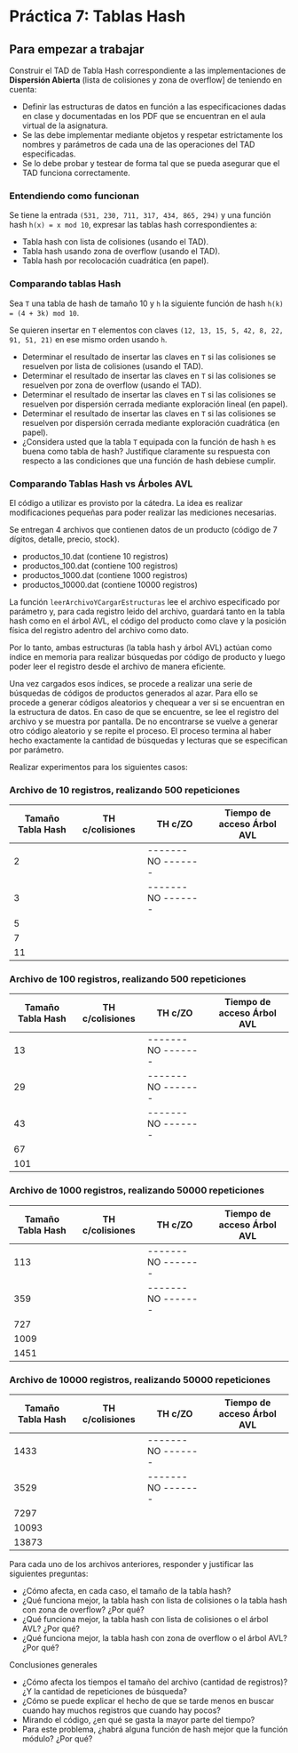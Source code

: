 # Práctica 7: Tablas Hash

## Para empezar a trabajar

Construir el TAD de Tabla Hash correspondiente a las implementaciones de **Dispersión Abierta** (lista de colisiones y zona de overflow] de teniendo en cuenta:

- Definir las estructuras de datos en función a las especificaciones dadas en clase y documentadas en los PDF que se encuentran en el aula virtual de la asignatura.
- Se las debe implementar mediante objetos y respetar estrictamente los nombres y parámetros de cada una de las operaciones del TAD especificadas.
- Se lo debe probar y testear de forma tal que se pueda asegurar que el TAD funciona correctamente.

### Entendiendo como funcionan

Se tiene la entrada `(531, 230, 711, 317, 434, 865, 294)` y una función hash `h(x) = x mod 10`, expresar las tablas hash
correspondientes a:

- Tabla hash con lista de colisiones (usando el TAD).
- Tabla hash usando zona de overflow (usando el TAD).
- Tabla hash por recolocación cuadrática (en papel).

### Comparando tablas Hash

Sea `T` una tabla de hash de tamaño 10 y `h` la siguiente función de hash `h(k) = (4 + 3k) mod 10`.

Se quieren insertar en `T` elementos con claves `(12, 13, 15, 5, 42, 8, 22, 91, 51, 21)` en ese mismo orden usando `h`.

- Determinar el resultado de insertar las claves en `T` si las colisiones se resuelven por lista de colisiones (usando el TAD).
- Determinar el resultado de insertar las claves en `T` si las colisiones se resuelven por zona de overflow (usando el TAD).
- Determinar el resultado de insertar las claves en `T` si las colisiones se resuelven por dispersión cerrada mediante exploración lineal (en papel).
- Determinar el resultado de insertar las claves en `T` si las colisiones se resuelven por dispersión cerrada mediante exploración cuadrática (en papel).
- ¿Considera usted que la tabla `T` equipada con la función de hash `h` es buena como tabla de hash? Justifique claramente
  su respuesta con respecto a las condiciones que una función de hash debiese cumplir.

### Comparando Tablas Hash vs Árboles AVL

El código a utilizar es provisto por la cátedra. La idea es realizar modificaciones pequeñas para poder realizar las mediciones necesarias.

Se entregan 4 archivos que contienen datos de un producto (código de 7 dígitos, detalle, precio, stock).
* productos_10.dat (contiene 10 registros)
* productos_100.dat (contiene 100 registros)
* productos_1000.dat (contiene 1000 registros)
* productos_10000.dat (contiene 10000 registros)

La función `leerArchivoYCargarEstructuras` lee el archivo especificado por parámetro y, para cada registro leido del archivo,
guardará tanto en la tabla hash como en el árbol AVL, el código del producto como clave y la posición física del registro adentro del archivo como dato.

Por lo tanto, ambas estructuras (la tabla hash y árbol AVL) actúan como índice en memoria para realizar búsquedas
por código de producto y luego poder leer el registro desde el archivo de manera eficiente.

Una vez cargados esos índices, se procede a realizar una serie de búsquedas de códigos de productos generados al azar. Para ello
se procede a generar códigos aleatorios y chequear a ver si se encuentran en la estructura de datos. En caso de que se encuentre,
se lee el registro del archivo y se muestra por pantalla. De no encontrarse se vuelve a generar otro código aleatorio y se repite 
el proceso. El proceso termina al haber hecho exactamente la cantidad de búsquedas y lecturas que se especifican por parámetro.

Realizar experimentos para los siguientes casos:

### Archivo de 10 registros, realizando 500 repeticiones
| Tamaño Tabla Hash | TH c/colisiones | TH c/ZO            | Tiempo de acceso Árbol AVL |
|-------------------|-----------------|--------------------|----------------------------|
| 2                 |                 | ------- NO ------- |                            |
| 3                 |                 | ------- NO ------- |                            |
| 5                 |                 |                    |                            |
| 7                 |                 |                    |                            |
| 11                |                 |                    |                            |

### Archivo de 100 registros, realizando 500 repeticiones
| Tamaño Tabla Hash | TH c/colisiones   | TH c/ZO            | Tiempo de acceso Árbol AVL |
|-------------------|-------------------|--------------------|----------------------------|
| 13                |                   | ------- NO ------- |                            |
| 29                |                   | ------- NO ------- |                            |
| 43                |                   | ------- NO ------- |                            |
| 67                |                   |                    |                            |
| 101               |                   |                    |                            |

### Archivo de 1000 registros, realizando 50000 repeticiones
| Tamaño Tabla Hash | TH c/colisiones | TH c/ZO            | Tiempo de acceso Árbol AVL |
|-------------------|-----------------|--------------------|----------------------------|
| 113               |                 | ------- NO ------- |                            |
| 359               |                 | ------- NO ------- |                            |
| 727               |                 |                    |                            |
| 1009              |                 |                    |                            |
| 1451              |                 |                    |                            |

### Archivo de 10000 registros, realizando 50000 repeticiones
| Tamaño Tabla Hash | TH c/colisiones | TH c/ZO            | Tiempo de acceso Árbol AVL |
|-------------------|-----------------|--------------------|----------------------------|
| 1433              |                 | ------- NO ------- |                            |
| 3529              |                 | ------- NO ------- |                            |
| 7297              |                 |                    |                            |
| 10093             |                 |                    |                            |
| 13873             |                 |                    |                            |

Para cada uno de los archivos anteriores, responder y justificar las siguientes preguntas:
* ¿Cómo afecta, en cada caso, el tamaño de la tabla hash?
* ¿Qué funciona mejor, la tabla hash con lista de colisiones o la tabla hash con zona de overflow? ¿Por qué?
* ¿Qué funciona mejor, la tabla hash con lista de colisiones o el árbol AVL? ¿Por qué?
* ¿Qué funciona mejor, la tabla hash con zona de overflow o el árbol AVL? ¿Por qué?

Conclusiones generales
* ¿Cómo afecta los tiempos el tamaño del archivo (cantidad de registros)? ¿Y la cantidad de repeticiones de búsqueda?
* ¿Cómo se puede explicar el hecho de que se tarde menos en buscar cuando hay muchos registros que cuando hay pocos?
* Mirando el código, ¿en qué se gasta la mayor parte del tiempo?
* Para este problema, ¿habrá alguna función de hash mejor que la función módulo? ¿Por qué?
